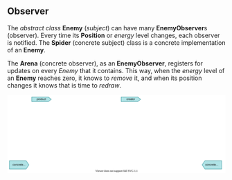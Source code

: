 ## Observer

The *abstract class* **Enemy** (*subject*) can have many **EnemyObserver**s (observer). Every time its
**Position** or *energy* level changes, each observer is notified. The **Spider** (concrete subject) class is a concrete implementation of an **Enemy**. 

The **Arena** (concrete observer), as an **EnemyObserver**, registers for updates on every *Enemy* that it contains. This way, when the *energy* level of an **Enemy** reaches zero, it knows to *remove*
it, and when its position changes it knows that is time to *redraw*.

![Factory-Method UML diagram](/images/uml/factory-method.svg)


